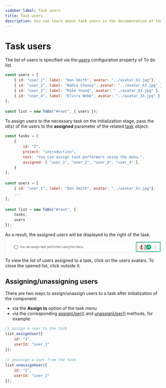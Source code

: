 ```yaml
---
sidebar_label: Task users
title: Task users
description: You can learn about task users in the documentation of the DHTMLX JavaScript To Do List library. Browse developer guides and API reference, try out code examples and live demos, and download a free 30-day evaluation version of DHTMLX To Do List.
---
```


# Task users

The list of users is specified via the [users](../../api/configs/users_config/) configuration property of To do list.

~~~js
const users = [
    { id: "user_1", label: "Don Smith", avatar: "../avatar_61.jpg"},
    { id: "user_2", label: "Nadia Chasey", avatar: "../avatar_63.jpg" },
    { id: "user_3", label: "Mike Young", avatar: "../avatar_03.jpg" },
    { id: "user_4", label: "Elvira Webb", avatar: "../avatar_33.jpg" }
];

const list = new ToDo("#root", { users });
~~~

To assign users to the necessary task on the initialization stage, pass the id(s) of the users to the **assigned** parameter of the related [task](../../api/configs/tasks_config/) object:

~~~js {6}
const tasks = [
    {
        id: "2",
        project: "introduction",
        text: "You can assign task performers using the menu.",
        assigned: [ "user_1", "user_2", "user_3", "user_4" ],
    }
];

const users = [
    { id: "user_1", label: "Don Smith", avatar: "../avatar_61.jpg"},
    ...
];

const list = new ToDo("#root", {
    tasks,
    users
});
~~~

As a result, the assigned users will be displayed to the right of the task.

![users](../assets/users.png)

To view the list of users assigned to a task, click on the users avatars. To close the opened list, click outside it.

## Assigning/unassigning users

There are two ways to assign/unassign users to a task after initialization of the component:

- via the **Assign to** option of the task menu
- via the corresponding [assignUser()](../../api/methods/assignuser_method/) and [unassignUser()](../../api/methods/unassignuser_method/) methods, for example:

~~~js
// assign a user to the task
list.assignUser({
    id: "3",
    userId: "user_1"
});

// unassign a user from the task
list.unassignUser({
    id: "2",
    userId: "user_1"
});
~~~

